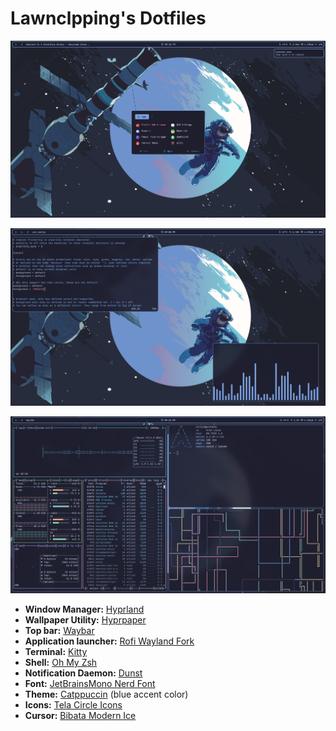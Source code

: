 # Lawnclpping's Dotfiles
![alt text](https://github.com/lawnclppings/dotfiles/blob/008a3269530ba5771b870f91fe84aa2f334cdf38/assets/desktop-1.png)

![alt text](https://github.com/lawnclppings/dotfiles/blob/008a3269530ba5771b870f91fe84aa2f334cdf38/assets/desktop-2.png)

![alt text](https://github.com/lawnclppings/dotfiles/blob/008a3269530ba5771b870f91fe84aa2f334cdf38/assets/desktop-3.png)

- **Window Manager:** [Hyprland](https://github.com/hyprwm/Hyprland)
- **Wallpaper Utility:** [Hyprpaper](https://github.com/hyprwm/hyprpaper)
- **Top bar:** [Waybar](https://github.com/Alexays/Waybar)
- **Application launcher:** [Rofi Wayland Fork](https://github.com/lbonn/rofi)
- **Terminal:** [Kitty](https://github.com/kovidgoyal/kitty)
- **Shell:** [Oh My Zsh](https://github.com/ohmyzsh/ohmyzsh)
- **Notification Daemon:** [Dunst](https://github.com/dunst-project/dunst)
- **Font:** [JetBrainsMono Nerd Font](https://github.com/JetBrains/JetBrainsMono)
- **Theme:** [Catppuccin](https://github.com/catppuccin/catppuccin) (blue accent color)
- **Icons:** [Tela Circle Icons](https://github.com/vinceliuice/Tela-circle-icon-theme)
- **Cursor:** [Bibata Modern Ice](https://github.com/ful1e5/Bibata_Cursor)
